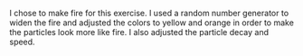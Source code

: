 I chose to make fire for this exercise. I used a random number generator to widen the fire and adjusted the colors to yellow and orange in order to make the particles look more like fire. I also adjusted the particle decay and speed. 
